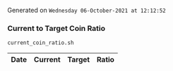Generated on `Wednesday 06-October-2021 at 12:12:52`

### Current to Target Coin Ratio
`current_coin_ratio.sh`

Date|Current|Target|Ratio
---|---|---|---
